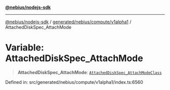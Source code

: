 [**@nebius/nodejs-sdk**](../../../../../README.md)

---

[@nebius/nodejs-sdk](../../../../../README.md) / [generated/nebius/compute/v1alpha1](../README.md) / AttachedDiskSpec_AttachMode

# Variable: AttachedDiskSpec_AttachMode

> **AttachedDiskSpec_AttachMode**: [`AttachedDiskSpec_AttachModeClass`](../type-aliases/AttachedDiskSpec_AttachModeClass.md)

Defined in: src/generated/nebius/compute/v1alpha1/index.ts:6560
